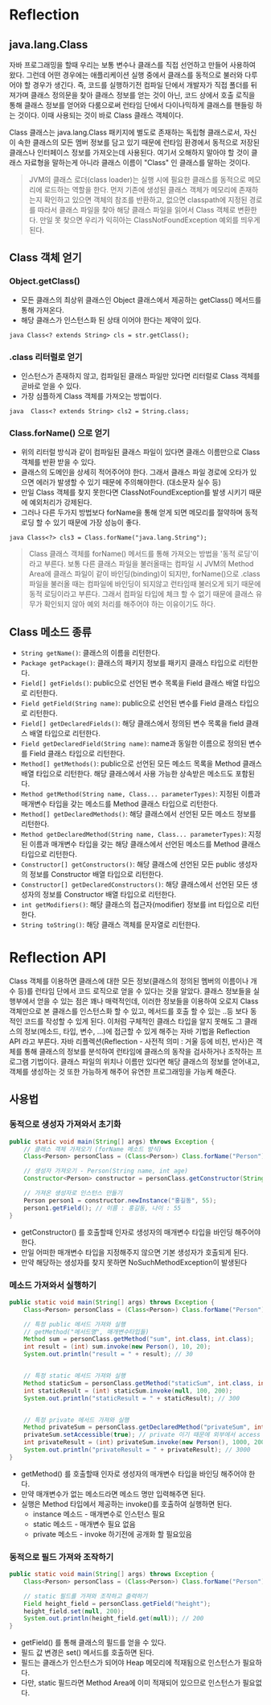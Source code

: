 # Reflection

## java.lang.Class
자바 프로그래밍을 할때 우리는 보통 변수나 클래스를 직접 선언하고 만들어 사용하여 왔다. 
그런데 어떤 경우에는 애플리케이션 실행 중에서 클래스를 동적으로 불러와 다루어야 할 경우가 생긴다. 
즉, 코드를 실행하기전 컴파일 단에서 개발자가 직접 폴더를 뒤져가며 클래스 정의문을 찾아 클래스 정보를 얻는 것이 아닌, 코드 상에서 호출 로직을 통해 클래스 정보를 얻어와 다룸으로써 런타임 단에서 다이나믹하게 클래스를 핸들링 하는 것이다.
이때 사용되는 것이 바로 Class 클래스 객체이다.

Class 클래스는 java.lang.Class 패키지에 별도로 존재하는 독립형 클래스로서, 자신이 속한 클래스의 모든 멤버 정보를 담고 있기 때문에 런타임 환경에서 동적으로 저장된 클래스나 인터페이스 정보를 가져오는데 사용된다. 
여기서 오해하지 말아야 할 것이 클래스 자료형을 말하는게 아니라 클래스 이름이 "Class" 인 클래스를 말하는 것이다.


>
> JVM의 클래스 로더(class loader)는 실행 시에 필요한 클래스를 동적으로 메모리에 로드하는 역할을 한다.
> 먼저 기존에 생성된 클래스 객체가 메모리에 존재하는지 확인하고 있으면 객체의 참조를 반환하고, 
> 없으면 classpath에 지정된 경로를 따라서 클래스 파일을 찾아 해당 클래스 파일을 읽어서 Class 객체로 변환한다.
> 만일 못 찾으면 우리가 익히아는 ClassNotFoundException 예외를 띄우게 된다.
> 
> 

## Class 객체 얻기
### Object.getClass()
- 모든 클래스의 최상위 클래스인 Object 클래스에서 제공하는 getClass() 메서드를 통해 가져온다.
- 해당 클래스가 인스턴스화 된 상태 이어야 한다는 제약이 있다.

```java Class<? extends String> cls = str.getClass(); ```
### .class 리터럴로 얻기
- 인스턴스가 존재하지 않고, 컴파일된 클래스 파일만 있다면 리터럴로 Class 객체를 곧바로 얻을 수 있다.
- 가장 심플하게 Class 객체를 가져오는 방법이다.

```java  Class<? extends String> cls2 = String.class;```

### Class.forName() 으로 얻기
- 위의 리터럴 방식과 같이 컴파일된 클래스 파일이 있다면 클래스 이름만으로 Class 객체를 반환 받을 수 있다.
- 클래스의 도메인을 상세히 적어주어야 한다. 그래서 클래스 파일 경로에 오타가 있으면 에러가 발생할 수 있기 때문에 주의해야한다. (대소문자 실수 등)
- 만일 Class 객체를 찾지 못한다면 ClassNotFoundException를 발생 시키기 때문에 예외처리가 강제된다.
- 그러나 다른 두가지 방법보다 forName을 통해 얻게 되면 메모리를 절약하며 동적 로딩 할 수 있기 때문에 가장 성능이 좋다.

```java Class<?> cls3 = Class.forName("java.lang.String"); ```

>
> Class 클래스 객체를 forName() 메서드를 통해 가져오는 방법을 '동적 로딩'이라고 부른다. 
> 보통 다른 클래스 파일을 불러올때는 컴파일 시 JVM의 Method Area에 클래스 파일이 같이 바인딩(binding)이 되지만, forName()으로 .class파일을 불러올 때는 컴파일에 바인딩이 되지않고 런타임때 불러오게 되기 때문에 동적 로딩이라고 부른다.
> 그래서 컴파일 타입에 체크 할 수 없기 때문에 클래스 유무가 확인되지 않아 예외 처리를 해주어야 하는 이유이기도 하다.
> 

## Class 메소드 종류
- `String getName()`: 클래스의 이름을 리턴한다.
- `Package getPackage()`: 클래스의 패키지 정보를 패키지 클래스 타입으로 리턴한다.
- `Field[] getFields()`: public으로 선언된 변수 목록을 Field 클래스 배열 타입으로 리턴한다.
- `Field getField(String name)`: public으로 선언된 변수를 Field 클래스 타입으로 리턴한다.
- `Field[] getDeclaredFields()`: 해당 클래스에서 정의된 변수 목록을 field 클래스 배열 타입으로 리턴한다.
- `Field getDeclaredField(String name)`: name과 동일한 이름으로 정의된 변수를 Field 클래스 타입으로 리턴한다.
- `Method[] getMethods()`: public으로 선언된 모든 메소드 목록을 Method 클래스 배열 타입으로 리턴한다. 해당 클래스에서 사용 가능한 상속받은 메소드도 포함된다.
- `Method getMethod(String name, Class... parameterTypes)`: 지정된 이름과 매개변수 타입을 갖는 메소드를 Method 클래스 타입으로 리턴한다.
- `Method[] getDeclaredMethods()`: 해당 클래스에서 선언된 모든 메소드 정보를 리턴한다.
- `Method getDeclaredMethod(String name, Class... parameterTypes)`: 지정된 이름과 매개변수 타입을 갖는 해당 클래스에서 선언된 메소드를 Method 클래스 타입으로 리턴한다.
- `Constructor[] getConstructors()`: 해당 클래스에 선언된 모든 public 생성자의 정보를 Constructor 배열 타입으로 리턴한다.
- `Constructor[] getDeclaredConstructors()`: 해당 클래스에서 선언된 모든 생성자의 정보를 Constructor 배열 타입으로 리턴한다.
- `int getModifiers()`: 해당 클래스의 접근자(modifier) 정보를 int 타입으로 리턴한다.
- `String toString()`: 해당 클래스 객체를 문자열로 리턴한다.

# Reflection API
Class 객체를 이용하면 클래스에 대한 모든 정보(클래스의 정의된 멤버의 이름이나 개수 등)를 런타임 단에서 코드 로직으로 얻을 수 있다는 것을 알았다.
클래스 정보들을 실행부에서 얻을 수 있는 점은 꽤나 매력적인데, 이러한 정보들을 이용하여 오로지 Class 객체만으로 본 클래스를 인스턴스화 할 수 있고,
메서드를 호출 할 수 있는 ..등 보다 동적인 코드를 작성할 수 있게 된다. 이처럼 구체적인 클래스 타입을 알지 못해도 그 클래스의 정보(메소드, 타입, 변수, ...)에 접근할 수 있게 해주는 자바 기법을 Reflection API 라고 부른다.
자바 리플렉션(Reflection - 사전적 의미 : 거울 등에 비친, 반사)은 객체를 통해 클래스의 정보를 분석하여 런타임에 클래스의 동작을 검사하거나 조작하는 프로그램 기법이다.
클래스 파일의 위치나 이름만 있다면 해당 클래스의 정보를 얻어내고, 객체를 생성하는 것 또한 가능하게 해주어 유연한 프로그래밍을 가능케 해준다.

## 사용법
### 동적으로 생성자 가져와서 초기화
```java
public static void main(String[] args) throws Exception {
    // 클래스 객체 가져오기 (forName 메소드 방식)
    Class<Person> personClass = (Class<Person>) Class.forName("Person");

    // 생성자 가져오기 - Person(String name, int age)
    Constructor<Person> constructor = personClass.getConstructor(String.class, int.class); // getConstructor 인자로 생성자의 매개변수 타입을 바인딩 해주어야 한다.

    // 가져온 생성자로 인스턴스 만들기
    Person person1 = constructor.newInstance("홍길동", 55);
    person1.getField(); // 이름 : 홍길동, 나이 : 55
}
```

- getConstructor() 를 호출할때 인자로 생성자의 매개변수 타입을 바인딩 해주어야 한다.
- 만일 어떠한 매개변수 타입을 지정해주지 않으면 기본 생성자가 호출되게 된다.
- 만약 해당하는 생성자를 찾지 못하면 NoSuchMethodException이 발생된다

### 메소드 가져와서 실행하기
```java
public static void main(String[] args) throws Exception {
    Class<Person> personClass = (Class<Person>) Class.forName("Person");

    // 특정 public 메서드 가져와 실행
    // getMethod("메서드명", 매개변수타입들)
    Method sum = personClass.getMethod("sum", int.class, int.class);
    int result = (int) sum.invoke(new Person(), 10, 20);
    System.out.println("result = " + result); // 30


    // 특정 static 메서드 가져와 실행
    Method staticSum = personClass.getMethod("staticSum", int.class, int.class);
    int staticResult = (int) staticSum.invoke(null, 100, 200);
    System.out.println("staticResult = " + staticResult); // 300


    // 특정 private 메서드 가져와 실행
    Method privateSum = personClass.getDeclaredMethod("privateSum", int.class, int.class);
    privateSum.setAccessible(true); // private 이기 때문에 외부에서 access 할 수 있도록 설정
    int privateResult = (int) privateSum.invoke(new Person(), 1000, 2000);
    System.out.println("privateResult = " + privateResult); // 3000
}
```

- getMethod() 를 호출할때 인자로 생성자의 매개변수 타입을 바인딩 해주어야 한다.
- 만약 매개변수가 없는 메소드라면 메소드 명만 입력해주면 된다.
- 실행은 Method 타입에서 제공하는 invoke()를 호출하여 실행하면 된다.
  - instance 메소드 - 매개변수로 인스턴스 필요
  - static 메소드 - 매개변수 필요 없음
  - private 메소드 - invoke 하기전에 공개화 할 필요있음

### 동적으로 필드 가져와 조작하기 
```java
public static void main(String[] args) throws Exception {
    Class<Person> personClass = (Class<Person>) Class.forName("Person");

    // static 필드를 가져와 조작하고 출력하기
    Field height_field = personClass.getField("height");
    height_field.set(null, 200);
    System.out.println(height_field.get(null)); // 200
}
```

- getField() 를 통해 클래스의 필드를 얻을 수 있다.
- 필드 값 변경은 set() 메서드를 호출하면 된다.
- 필드는 클래스가 인스턴스가 되어야 Heap 메모리에 적재됨으로 인스턴스가 필요하다.
- 다만, static 필드라면 Method Area에 이미 적재되어 있으므로 인스턴스가 필요없다.